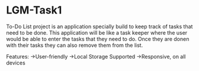 # LGM-Task1
To-Do List project is an application specially build to keep track of tasks that need to be done. This application will be like a task keeper where the user would be able to enter the tasks that they need to do. Once they are donen with their tasks they can also remove them from the list. 

Features:
->User-friendly
->Local Storage Supported
->Responsive, on all devices
